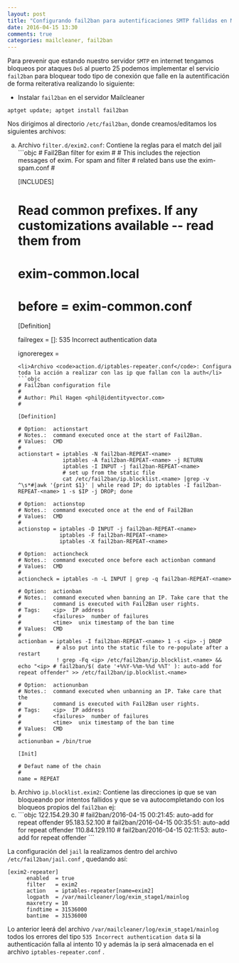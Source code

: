 ```yaml
---
layout: post
title: "Configurando fail2ban para autentificaciones SMTP fallidas en Mailcleaner"
date: 2016-04-15 13:30
comments: true
categories: mailcleaner, fail2ban
---
```

Para prevenir que estando nuestro servidor `SMTP` en internet tengamos bloqueos por ataques `DoS` al puerto 25 podemos implementar el servicio `fail2ban` para bloquear todo tipo de conexión que falle en la autentificación de forma reiterativa realizando lo siguiente:

* Instalar `fail2ban` en el servidor Mailcleaner
```objc
aptget update; aptget install fail2ban
```
Nos dirigimos al directorio `/etc/fail2ban`, donde creamos/editamos los siguientes archivos:

<ol type="a">
<li>Archivo <code>filter.d/exim2.conf</code>: Contiene la reglas para el match del jail</li>
```objc
# Fail2Ban filter for exim
#
# This includes the rejection messages of exim. For spam and filter
# related bans use the exim-spam.conf
#


[INCLUDES]

# Read common prefixes. If any customizations available -- read them from
# exim-common.local
# before = exim-common.conf

[Definition]

failregex = \[<HOST>\]: 535 Incorrect authentication data

ignoreregex =
```
<li>Archivo <code>action.d/iptables-repeater.conf</code>: Configura toda la acción a realizar con las ip que fallan con la auth</li>
```objc
# Fail2ban configuration file
#
# Author: Phil Hagen <phil@identityvector.com>
#

[Definition]

# Option:  actionstart
# Notes.:  command executed once at the start of Fail2Ban.
# Values:  CMD
#
actionstart = iptables -N fail2ban-REPEAT-<name>
              iptables -A fail2ban-REPEAT-<name> -j RETURN
              iptables -I INPUT -j fail2ban-REPEAT-<name>
              # set up from the static file
              cat /etc/fail2ban/ip.blocklist.<name> |grep -v ^\s*#|awk '{print $1}' | while read IP; do iptables -I fail2ban-REPEAT-<name> 1 -s $IP -j DROP; done

# Option:  actionstop
# Notes.:  command executed once at the end of Fail2Ban
# Values:  CMD
#
actionstop = iptables -D INPUT -j fail2ban-REPEAT-<name>
             iptables -F fail2ban-REPEAT-<name>
             iptables -X fail2ban-REPEAT-<name>

# Option:  actioncheck
# Notes.:  command executed once before each actionban command
# Values:  CMD
#
actioncheck = iptables -n -L INPUT | grep -q fail2ban-REPEAT-<name>

# Option:  actionban
# Notes.:  command executed when banning an IP. Take care that the
#          command is executed with Fail2Ban user rights.
# Tags:    <ip>  IP address
#          <failures>  number of failures
#          <time>  unix timestamp of the ban time
# Values:  CMD
#
actionban = iptables -I fail2ban-REPEAT-<name> 1 -s <ip> -j DROP
            # also put into the static file to re-populate after a restart
            ! grep -Fq <ip> /etc/fail2ban/ip.blocklist.<name> && echo "<ip> # fail2ban/$( date '+%%Y-%%m-%%d %%T' ): auto-add for repeat offender" >> /etc/fail2ban/ip.blocklist.<name>

# Option:  actionunban
# Notes.:  command executed when unbanning an IP. Take care that the
#          command is executed with Fail2Ban user rights.
# Tags:    <ip>  IP address
#          <failures>  number of failures
#          <time>  unix timestamp of the ban time
# Values:  CMD
#
actionunban = /bin/true

[Init]

# Defaut name of the chain
#
name = REPEAT
```
<li>Archivo <code>ip.blocklist.exim2</code>: Contiene las direcciones ip que se van bloqueando por intentos fallidos y que se va autocompletando con los bloqueos propios del <code>fail2ban</code> ej: <li>
```objc
122.154.29.30 # fail2ban/2016-04-15 00:21:45: auto-add for repeat offender
95.183.52.100 # fail2ban/2016-04-15 00:35:51: auto-add for repeat offender
110.84.129.110 # fail2ban/2016-04-15 02:11:53: auto-add for repeat offender
```
</ol>

La configuración del `jail` la realizamos dentro del archivo `/etc/fail2ban/jail.conf` , quedando así:
```objc
[exim2-repeater]
      enabled  = true
      filter   = exim2
      action   = iptables-repeater[name=exim2]
      logpath  = /var/mailcleaner/log/exim_stage1/mainlog
      maxretry = 10
      findtime = 31536000
      bantime  = 31536000
```
Lo anterior leerá del archivo `/var/mailcleaner/log/exim_stage1/mainlog` todos los errores del tipo `535 Incorrect authentication data` si la authenticación falla al intento 10 y además la ip será almacenada en el archivo `iptables-repeater.conf` .

